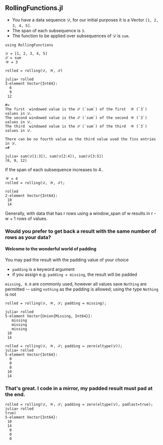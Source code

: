 ## RollingFunctions.jl

- You have a data sequence 𝒟, for our initial purposes it is a Vector `[1, 2, 3, 4, 5]`.
- The span of each subsequence is `3`.
- The function to be applied over subsequences of 𝒟 is `sum`.

```
using RollingFunctions

𝒟 = [1, 2, 3, 4, 5]
𝒮 = sum
𝒲 = 3

rolled = rolling(𝒟, 𝒲, 𝒮)
```
```
julia> rolled
3-element Vector{Int64}:
  6
  9
 12

#=
The first  windowed value is the 𝒮 (`sum`) of the first  𝒲 (`3`) values in 𝒟.
The second windowed value is the 𝒮 (`sum`) of the second 𝒲 (`3`) values in 𝒟.
The third  windowed value is the 𝒮 (`sum`) of the third  𝒲 (`3`) values in 𝒟.

There can be no fourth value as the third value used the fins entries in 𝒟.
=#

julia> sum(𝒟[1:3]), sum(𝒟[2:4]), sum(𝒟[3:5])
(6, 9, 12)
```

If the span of each subsequence increases to 4..
```
𝒲 = 4
rolled = rolling(𝒟, 𝒲, 𝒮);

rolled
2-element Vector{Int64}:
 10
 14
```
Generally, with data that has r rows using a window_span of w results in r - w + 1 rows of values.


### Would you prefer to get back a result with the same number of rows as your data?

#### Welcome to the wonderful world of padding

You may pad the result with the padding value of your choice
- `padding` is a keyword argument
- if you assign e.g. `padding = missing`, the result will be padded

`missing, 0.0` are commonly used, however all values save `Nothing` are permitted
   -- using `nothing` as the padding is allowed; using the type `Nothing` is not

```
rolled = rolling(𝒟, 𝒲, 𝒮; padding = missing);

julia> rolled
5-element Vector{Union{Missing, Int64}}:
   missing
   missing
   missing
 10
 14
 
rolled = rolling(𝒟, 𝒲, 𝒮; padding = zero(eltype(𝒟));
julia> rolled
5-element Vector{Int64}:
  0
  0
  0
 10
 14
 ```

### That's great. I code in a mirror, my padded result must pad at the end.

```
rolled = rolling(𝒟, 𝒲, 𝒮; padding = zero(eltype(𝒟), padlast=true);
julia> rolled
true)
5-element Vector{Int64}:
 10
 14
  0
  0
  0
```
